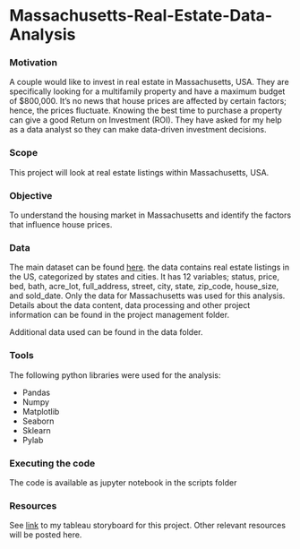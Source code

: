 # Massachusetts-Real-Estate-Data-Analysis
### Motivation 
A couple would like to invest in real estate in Massachusetts, USA. They are specifically looking for a multifamily property and have a maximum budget of $800,000. It’s no news that house prices are affected by certain factors; hence, the prices fluctuate. Knowing the best time to purchase a property can give a good Return on Investment (ROI). They have asked for my help as a data analyst so they can make data-driven investment decisions.
### Scope 
This project will look at real estate listings within Massachusetts, USA.
### Objective 
To understand the housing market in Massachusetts and identify the factors that influence house prices.

### Data
The main dataset can be found [here](https://www.kaggle.com/datasets/ahmedshahriarsakib/usa-real-estate-dataset). the data contains real estate listings in the US, categorized by states and cities. It has 12 variables; status, price, bed, bath, acre_lot, full_address, street, city, state, zip_code, house_size, and sold_date. Only the data for Massachusetts was used for this analysis. Details about the data content, data processing and other project information can be found in the project management folder.

Additional data used can be found in the data folder.

### Tools
The following python libraries were used for the analysis:

* Pandas
* Numpy
* Matplotlib
* Seaborn
* Sklearn
* Pylab

### Executing the code
The code is available as jupyter notebook in the scripts folder

### Resources
See [link](https://public.tableau.com/app/profile/mercy.tsekiri/viz/MassachusettsRealEstateDataAnalysis/MArealestatedataanalysis) to my tableau storyboard for this project. Other relevant resources will be posted here.

